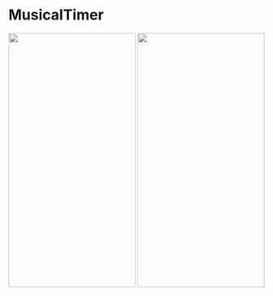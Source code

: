 # MusicalTimer
<img src="https://user-images.githubusercontent.com/65275009/106365245-3b6ae600-635a-11eb-8f1f-ef50c89fe899.jpeg" width="250" height="500" />
<img src="https://user-images.githubusercontent.com/65275009/106365239-31e17e00-635a-11eb-8e9c-1fe180f4650a.jpeg" width="250" height="500" />
